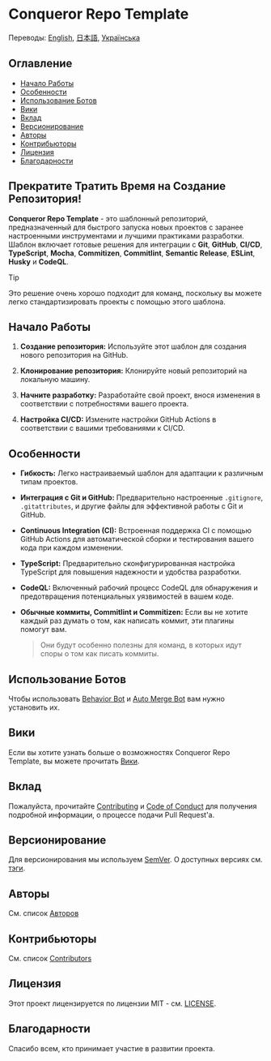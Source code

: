 # Conqueror Repo Template

Переводы:
[English](README.md), [日本語](README_JP.md), [Українська](README_UA.md)

## Оглавление

-   [Начало Работы](#начало-работы)
-   [Особенности](#особенности)
-   [Использование Ботов](#использование-ботов)
-   [Вики](#вики)
-   [Вклад](#вклад)
-   [Версионирование](#версионирование)
-   [Авторы](#авторы)
-   [Контрибьюторы](#контрибьюторы)
-   [Лицензия](#лицензия)
-   [Благодарности](#благодарности)

## **Прекратите Тратить Время на Создание Репозитория!**

**Conqueror Repo Template** - это шаблонный репозиторий,
предназначенный для быстрого
запуска новых проектов с заранее настроенными
инструментами и лучшими практиками разработки.
Шаблон включает готовые решения для интеграции с **Git**,
**GitHub**, **CI/CD**, **TypeScript**, **Mocha**, **Commitizen**,
**Commitlint**, **Semantic Release**, **ESLint**, **Husky** и **CodeQL**.

> [!TIP]
> Это решение очень хорошо подходит для команд,
> поскольку вы можете легко стандартизировать проекты с помощью этого шаблона.

## Начало Работы

1.  **Создание репозитория:** Используйте этот шаблон
    для создания нового репозитория на GitHub.

1.  **Клонирование репозитория:** Клонируйте новый репозиторий
    на локальную машину.

1.  **Начните разработку:** Разработайте свой проект,
    внося изменения в соответствии с потребностями вашего проекта.

1.  **Настройка CI/CD:** Измените настройки GitHub Actions
    в соответствии с вашими требованиями к CI/CD.

## Особенности

-   **Гибкость:** Легко настраиваемый шаблон для адаптации
    к различным типам проектов.

-   **Интеграция с Git и GitHub:** Предварительно настроенные `.gitignore`,
    `.gitattributes`, и другие файлы для эффективной работы с Git и GitHub.

-   **Continuous Integration (CI):** Встроенная поддержка CI
    с помощью GitHub Actions для автоматической сборки
    и тестирования вашего кода при каждом изменении.

-   **TypeScript:** Предварительно сконфигурированная настройка TypeScript
    для повышения надежности и удобства разработки.

-   **CodeQL:** Включенный рабочий процесс CodeQL для обнаружения
    и предотвращения потенциальных уязвимостей в вашем коде.

-   **Обычные коммиты, Commitlint и Commitizen:** Если вы не хотите
    каждый раз думать о том, как написать коммит,
    эти плагины помогут вам.

    > Они будут особенно полезны для команд, в которых
    > идут споры о том как писать коммиты.

## Использование Ботов

Чтобы использовать
[Behavior Bot](https://github.com/apps/welcome) и
[Auto Merge Bot](https://github.com/apps/probot-auto-merge)
вам нужно установить их.

## Вики

Если вы хотите узнать больше о возможностях Conqueror Repo Template,
вы можете прочитать
[Вики](https://github.com/Conqueror-Site-Builder/conqueror-repo-template/wiki).

## Вклад

Пожалуйста, прочитайте [Contributing](CONTRIBUTING.md)
и [Code of Conduct](CODE_OF_CONDUCT.md) для получения подробной информации,
о процессе подачи Pull Request'а.

## Версионирование

Для версионирования мы используем [SemVer](https://semver.org).
О доступных версиях см.
[тэги](https://github.com/Conqueror-Site-Builder/conqueror-repo-template/tags).

## Авторы

См. список [Авторов](AUTHORS.md)

## Контрибьюторы

См. список [Contributors](CONTRIBUTORS.md)

## Лицензия

Этот проект лицензируется по лицензии MIT - см. [LICENSE](LICENSE).

## Благодарности

Спасибо всем, кто принимает участие в развитии проекта.
